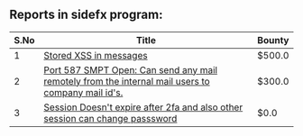 ## Reports in sidefx program:
| S.No | Title | Bounty |
| ---- | ----- | ------ |
| 1 | [Stored XSS in messages](https://hackerone.com/reports/1669764) | $500.0 |
| 2 | [Port 587 SMPT Open: Can send any mail remotely from the internal mail users to company mail id's.](https://hackerone.com/reports/2264982) | $300.0 |
| 3 | [Session Doesn't expire after 2fa and also other session can change passsword ](https://hackerone.com/reports/2234736) | $0.0 |